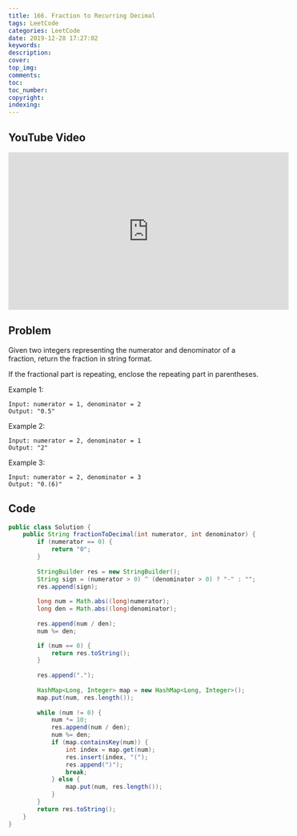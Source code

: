 ```yaml
---
title: 166. Fraction to Recurring Decimal
tags: LeetCode
categories: LeetCode
date: 2019-12-28 17:27:02
keywords:
description:
cover:
top_img:
comments:
toc:
toc_number:
copyright:
indexing:
---
```

## YouTube Video
<iframe width="560" height="315" src="https://www.youtube.com/embed/B3kA9deZQoA" frameborder="0" allow="accelerometer; autoplay; encrypted-media; gyroscope; picture-in-picture" allowfullscreen></iframe>

## Problem
Given two integers representing the numerator and denominator of a fraction, return the fraction in string format.

If the fractional part is repeating, enclose the repeating part in parentheses.

Example 1:
```
Input: numerator = 1, denominator = 2
Output: "0.5"
```
Example 2:
```
Input: numerator = 2, denominator = 1
Output: "2"
```
Example 3:
```
Input: numerator = 2, denominator = 3
Output: "0.(6)"
```

## Code
```java
public class Solution {
    public String fractionToDecimal(int numerator, int denominator) {
        if (numerator == 0) {
            return "0";
        }
        
        StringBuilder res = new StringBuilder();
        String sign = (numerator > 0) ^ (denominator > 0) ? "-" : "";
        res.append(sign);
        
        long num = Math.abs((long)numerator);
        long den = Math.abs((long)denominator);
        
        res.append(num / den);
        num %= den;

        if (num == 0) {
            return res.toString();
        }
        
        res.append(".");
        
        HashMap<Long, Integer> map = new HashMap<Long, Integer>();
        map.put(num, res.length());
        
        while (num != 0) {
            num *= 10;
            res.append(num / den);
            num %= den;
            if (map.containsKey(num)) {
                int index = map.get(num);
                res.insert(index, "(");
                res.append(")");
                break;
            } else {
                map.put(num, res.length());
            }
        }
        return res.toString();
    }
}
```